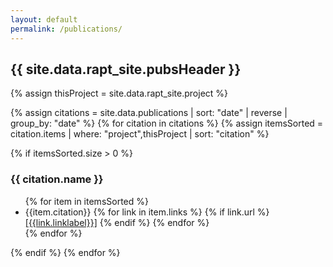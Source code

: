 ```yaml
---
layout: default
permalink: /publications/
---
```


## {{ site.data.rapt_site.pubsHeader }}

{% assign thisProject = site.data.rapt_site.project %}

{% assign citations = site.data.publications |  sort: "date" | reverse | group_by: "date" %}
{% for citation in citations %}
{% assign itemsSorted = citation.items | where: "project",thisProject | sort: "citation" %}

{% if itemsSorted.size > 0 %}
<h3>{{ citation.name }}</h3>
  <ul class="pubs">
  {% for item in itemsSorted %}<li>{{item.citation}}        
    {% for link in item.links %}
      {% if link.url %}<a href="{{link.url}}" target="_blank">[{{link.linklabel}}]</a>
      {% endif %}
    {% endfor %}
    </li>
  {% endfor %}
  </ul>
  {% endif %}
{% endfor %}


